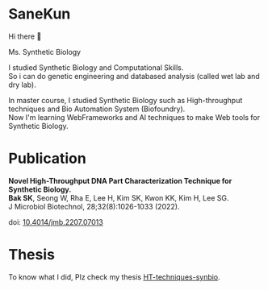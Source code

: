 # SaneKun

Hi there 👋  

Ms. Synthetic Biology  

I studied Synthetic Biology and Computational Skills.  
So i can do genetic engineering and databased analysis (called wet lab and dry lab).  

In master course, I studied Synthetic Biology such as High-throughput techniques and Bio Automation System (Biofoundry).  
Now I'm learning WebFrameworks and AI techniques to make Web tools for Synthetic Biology.


# Publication
**Novel High-Throughput DNA Part Characterization Technique for Synthetic Biology.**  
**Bak SK**, Seong W, Rha E, Lee H, Kim SK, Kwon KK, Kim H, Lee SG.                    
J Microbiol Biotechnol, 28;32(8):1026-1033 (2022). 

doi: [10.4014/jmb.2207.07013](https://doi.org/10.4014/jmb.2207.07013)

# Thesis

To know what I did, Plz check my thesis [HT-techniques-synbio](https://github.com/Lelp27/HT-techniques-synbio).  
